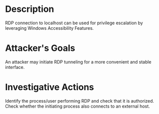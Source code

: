 # Description
RDP connection to localhost can be used for privilege escalation by leveraging Windows Accessibility Features.
# Attacker's Goals
An attacker may initiate RDP tunneling for a more convenient and stable interface.
# Investigative Actions
Identify the process/user performing RDP and check that it is authorized.
Check whether the initiating process also connects to an external host.
